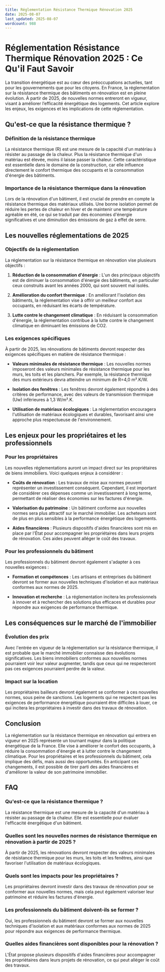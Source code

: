 ```yaml
---
title: Réglementation Résistance Thermique Rénovation 2025
date: 2025-08-07
last_updated: 2025-08-07
wordcount: 988
---
```


# Réglementation Résistance Thermique Rénovation 2025 : Ce Qu'il Faut Savoir

La transition énergétique est au cœur des préoccupations actuelles, tant pour les gouvernements que pour les citoyens. En France, la réglementation sur la résistance thermique des bâtiments en rénovation est en pleine évolution. À partir de 2025, de nouvelles normes entreront en vigueur, visant à améliorer l’efficacité énergétique des logements. Cet article explore les enjeux, les exigences et les implications de cette réglementation.

## Qu'est-ce que la résistance thermique ?

### Définition de la résistance thermique

La résistance thermique (R) est une mesure de la capacité d'un matériau à résister au passage de la chaleur. Plus la résistance thermique d'un matériau est élevée, moins il laisse passer la chaleur. Cette caractéristique est essentielle dans le domaine de la construction, car elle influence directement le confort thermique des occupants et la consommation d'énergie des bâtiments.

### Importance de la résistance thermique dans la rénovation

Lors de la rénovation d'un bâtiment, il est crucial de prendre en compte la résistance thermique des matériaux utilisés. Une bonne isolation permet de réduire les pertes de chaleur en hiver et de maintenir une température agréable en été, ce qui se traduit par des économies d'énergie significatives et une diminution des émissions de gaz à effet de serre.

## Les nouvelles réglementations de 2025

### Objectifs de la réglementation

La réglementation sur la résistance thermique en rénovation vise plusieurs objectifs :

1. **Réduction de la consommation d'énergie** : L'un des principaux objectifs est de diminuer la consommation d'énergie des bâtiments, en particulier ceux construits avant les années 2000, qui sont souvent mal isolés.
  
2. **Amélioration du confort thermique** : En améliorant l'isolation des bâtiments, la réglementation vise à offrir un meilleur confort aux occupants, en réduisant les écarts de température.

3. **Lutte contre le changement climatique** : En réduisant la consommation d'énergie, la réglementation contribue à la lutte contre le changement climatique en diminuant les émissions de CO2.

### Les exigences spécifiques

À partir de 2025, les rénovations de bâtiments devront respecter des exigences spécifiques en matière de résistance thermique :

- **Valeurs minimales de résistance thermique** : Les nouvelles normes imposeront des valeurs minimales de résistance thermique pour les murs, les toits et les planchers. Par exemple, la résistance thermique des murs extérieurs devra atteindre un minimum de R=4,0 m².K/W.

- **Isolation des fenêtres** : Les fenêtres devront également répondre à des critères de performance, avec des valeurs de transmission thermique (Uw) inférieures à 1,3 W/m².K.

- **Utilisation de matériaux écologiques** : La réglementation encouragera l'utilisation de matériaux écologiques et durables, favorisant ainsi une approche plus respectueuse de l'environnement.

## Les enjeux pour les propriétaires et les professionnels

### Pour les propriétaires

Les nouvelles réglementations auront un impact direct sur les propriétaires de biens immobiliers. Voici quelques enjeux à considérer :

- **Coûts de rénovation** : Les travaux de mise aux normes peuvent représenter un investissement conséquent. Cependant, il est important de considérer ces dépenses comme un investissement à long terme, permettant de réaliser des économies sur les factures d'énergie.

- **Valorisation du patrimoine** : Un bâtiment conforme aux nouvelles normes sera plus attractif sur le marché immobilier. Les acheteurs sont de plus en plus sensibles à la performance énergétique des logements.

- **Aides financières** : Plusieurs dispositifs d'aides financières sont mis en place par l'État pour accompagner les propriétaires dans leurs projets de rénovation. Ces aides peuvent alléger le coût des travaux.

### Pour les professionnels du bâtiment

Les professionnels du bâtiment devront également s'adapter à ces nouvelles exigences :

- **Formation et compétences** : Les artisans et entreprises du bâtiment devront se former aux nouvelles techniques d'isolation et aux matériaux conformes aux normes de 2025.

- **Innovation et recherche** : La réglementation incitera les professionnels à innover et à rechercher des solutions plus efficaces et durables pour répondre aux exigences de performance thermique.

## Les conséquences sur le marché de l'immobilier

### Évolution des prix

Avec l'entrée en vigueur de la réglementation sur la résistance thermique, il est probable que le marché immobilier connaisse des évolutions significatives. Les biens immobiliers conformes aux nouvelles normes pourraient voir leur valeur augmenter, tandis que ceux qui ne respecteront pas ces exigences pourraient perdre de la valeur.

### Impact sur la location

Les propriétaires bailleurs devront également se conformer à ces nouvelles normes, sous peine de sanctions. Les logements qui ne respectent pas les exigences de performance énergétique pourraient être difficiles à louer, ce qui incitera les propriétaires à investir dans des travaux de rénovation.

## Conclusion

La réglementation sur la résistance thermique en rénovation qui entrera en vigueur en 2025 représente un tournant majeur dans la politique énergétique de la France. Elle vise à améliorer le confort des occupants, à réduire la consommation d'énergie et à lutter contre le changement climatique. Pour les propriétaires et les professionnels du bâtiment, cela implique des défis, mais aussi des opportunités. En anticipant ces changements, il est possible de tirer parti des aides financières et d'améliorer la valeur de son patrimoine immobilier.

## FAQ

### Qu'est-ce que la résistance thermique ?

La résistance thermique est une mesure de la capacité d'un matériau à résister au passage de la chaleur. Elle est essentielle pour évaluer l'efficacité énergétique d'un bâtiment.

### Quelles sont les nouvelles normes de résistance thermique en rénovation à partir de 2025 ?

À partir de 2025, les rénovations devront respecter des valeurs minimales de résistance thermique pour les murs, les toits et les fenêtres, ainsi que favoriser l'utilisation de matériaux écologiques.

### Quels sont les impacts pour les propriétaires ?

Les propriétaires devront investir dans des travaux de rénovation pour se conformer aux nouvelles normes, mais cela peut également valoriser leur patrimoine et réduire les factures d'énergie.

### Les professionnels du bâtiment doivent-ils se former ?

Oui, les professionnels du bâtiment devront se former aux nouvelles techniques d'isolation et aux matériaux conformes aux normes de 2025 pour répondre aux exigences de performance thermique.

### Quelles aides financières sont disponibles pour la rénovation ?

L'État propose plusieurs dispositifs d'aides financières pour accompagner les propriétaires dans leurs projets de rénovation, ce qui peut alléger le coût des travaux.